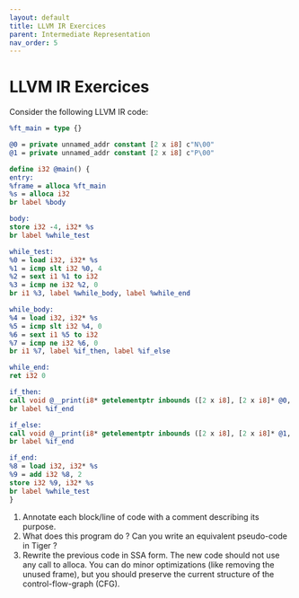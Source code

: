 ```yaml
---
layout: default 
title: LLVM IR Exercices
parent: Intermediate Representation 
nav_order: 5
---
```


# LLVM IR Exercices

Consider the following LLVM IR code:

```llvm
%ft_main = type {}

@0 = private unnamed_addr constant [2 x i8] c"N\00"
@1 = private unnamed_addr constant [2 x i8] c"P\00"

define i32 @main() {
entry:
%frame = alloca %ft_main
%s = alloca i32
br label %body

body:
store i32 -4, i32* %s
br label %while_test

while_test:
%0 = load i32, i32* %s
%1 = icmp slt i32 %0, 4
%2 = sext i1 %1 to i32
%3 = icmp ne i32 %2, 0
br i1 %3, label %while_body, label %while_end

while_body:
%4 = load i32, i32* %s
%5 = icmp slt i32 %4, 0
%6 = sext i1 %5 to i32
%7 = icmp ne i32 %6, 0
br i1 %7, label %if_then, label %if_else

while_end:
ret i32 0

if_then:
call void @__print(i8* getelementptr inbounds ([2 x i8], [2 x i8]* @0, i32 0, i32 0))
br label %if_end

if_else:
call void @__print(i8* getelementptr inbounds ([2 x i8], [2 x i8]* @1, i32 0, i32 0))
br label %if_end

if_end:
%8 = load i32, i32* %s
%9 = add i32 %8, 2
store i32 %9, i32* %s
br label %while_test
}
```


1. Annotate each block/line of code with a comment describing its purpose.
2. What does this program do ? Can you write an equivalent pseudo-code in Tiger ?
3. Rewrite the previous code in SSA form. The new code should not use any call to alloca. You can do minor optimizations (like removing the unused frame), but you should preserve the current structure of the control-flow-graph (CFG).
